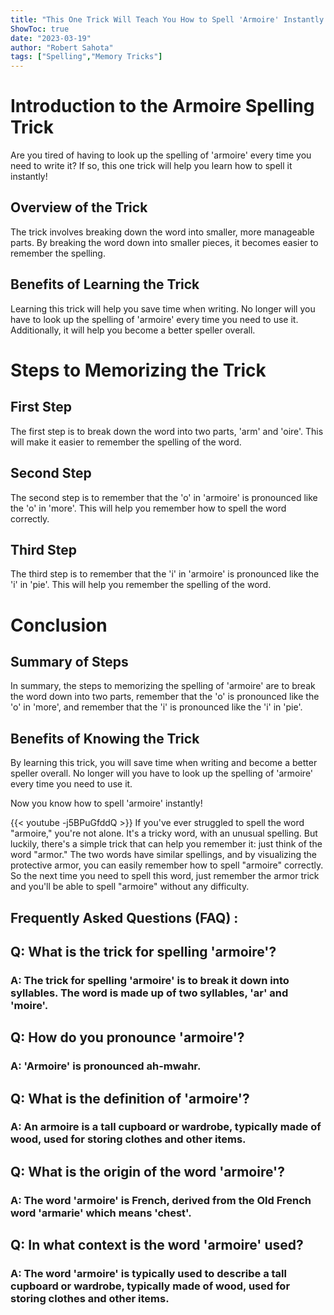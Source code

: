 ```yaml
---
title: "This One Trick Will Teach You How to Spell 'Armoire' Instantly!"
ShowToc: true 
date: "2023-03-19"
author: "Robert Sahota" 
tags: ["Spelling","Memory Tricks"]
---
```

# Introduction to the Armoire Spelling Trick 

Are you tired of having to look up the spelling of 'armoire' every time you need to write it? If so, this one trick will help you learn how to spell it instantly! 

## Overview of the Trick 

The trick involves breaking down the word into smaller, more manageable parts. By breaking the word down into smaller pieces, it becomes easier to remember the spelling. 

## Benefits of Learning the Trick 

Learning this trick will help you save time when writing. No longer will you have to look up the spelling of 'armoire' every time you need to use it. Additionally, it will help you become a better speller overall. 

# Steps to Memorizing the Trick 

## First Step 

The first step is to break down the word into two parts, 'arm' and 'oire'. This will make it easier to remember the spelling of the word. 

## Second Step 

The second step is to remember that the 'o' in 'armoire' is pronounced like the 'o' in 'more'. This will help you remember how to spell the word correctly. 

## Third Step 

The third step is to remember that the 'i' in 'armoire' is pronounced like the 'i' in 'pie'. This will help you remember the spelling of the word. 

# Conclusion 

## Summary of Steps 

In summary, the steps to memorizing the spelling of 'armoire' are to break the word down into two parts, remember that the 'o' is pronounced like the 'o' in 'more', and remember that the 'i' is pronounced like the 'i' in 'pie'. 

## Benefits of Knowing the Trick 

By learning this trick, you will save time when writing and become a better speller overall. No longer will you have to look up the spelling of 'armoire' every time you need to use it. 

Now you know how to spell 'armoire' instantly!

{{< youtube -j5BPuGfddQ >}} 
If you've ever struggled to spell the word "armoire," you're not alone. It's a tricky word, with an unusual spelling. But luckily, there's a simple trick that can help you remember it: just think of the word "armor." The two words have similar spellings, and by visualizing the protective armor, you can easily remember how to spell "armoire" correctly. So the next time you need to spell this word, just remember the armor trick and you'll be able to spell "armoire" without any difficulty.

## Frequently Asked Questions (FAQ) :
<h2>Q: What is the trick for spelling 'armoire'?</h2>

<h3>A: The trick for spelling 'armoire' is to break it down into syllables. The word is made up of two syllables, 'ar' and 'moire'.</h3>

<h2>Q: How do you pronounce 'armoire'?</h2>

<h3>A: 'Armoire' is pronounced ah-mwahr.</h3>

<h2>Q: What is the definition of 'armoire'?</h2>

<h3>A: An armoire is a tall cupboard or wardrobe, typically made of wood, used for storing clothes and other items.</h3>

<h2>Q: What is the origin of the word 'armoire'?</h2>

<h3>A: The word 'armoire' is French, derived from the Old French word 'armarie' which means 'chest'.</h3>

<h2>Q: In what context is the word 'armoire' used?</h2>

<h3>A: The word 'armoire' is typically used to describe a tall cupboard or wardrobe, typically made of wood, used for storing clothes and other items.</h3>





